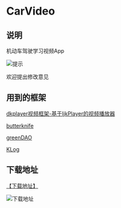 # CarVideo
## 说明
机动车驾驶学习视频App

![提示](https://raw.github.com/YLBFDEV/CarVideo/master/resources.io/demonstration.gif)

欢迎提出修改意见

## 用到的框架

[dkplayer视频框架-基于IjkPlayer的视频播放器](https://github.com/dueeeke/dkplayer)

[butterknife](https://github.com/JakeWharton/butterknife)


[greenDAO](https://github.com/greenrobot/greenDAO)

[KLog](https://github.com/ZhaoKaiQiang/KLog)

## 下载地址

[【下载地址】](https://fir.im/l7xb)

![下载地址](http://bshare.optimix.asia/barCode?site=weixin&url=https://fir.im/l7xb)

